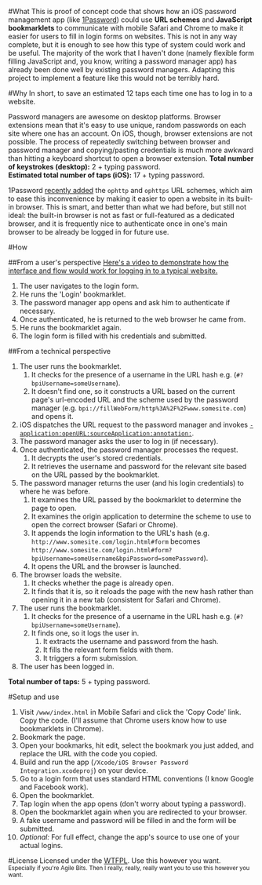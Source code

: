 #What
This is proof of concept code that shows how an iOS password management app (like [1Password](https://agilebits.com/onepassword/ios)) could use **URL schemes** and **JavaScript bookmarklets** to communicate with mobile Safari and Chrome to make it easier for users to fill in login forms on websites. This is not in any way complete, but it is enough to see how this type of system could work and be useful. The majority of the work that I haven't done (namely flexible form filling JavaScript and, you know, writing a password manager app) has already been done well by existing password managers. Adapting this project to implement a feature like this would not be terribly hard.

#Why
In short, to save an estimated 12 taps each time one has to log in to a website.

Password managers are awesome on desktop platforms. Browser extensions mean that it's easy to use unique, random passwords on each site where one has an account. On iOS, though, browser extensions are not possible. The process of repeatedly switching between browser and password manager and copying/pasting credentials is much more awkward than hitting a keyboard shortcut to open a browser extension.
**Total number of keystrokes (desktop):** 2 + typing password.  
**Estimated total number of taps (iOS):** 17 + typing password.

1Password [recently added](http://blog.agilebits.com/2013/01/12/1password-ios-4-1/) the `ophttp` and `ophttps` URL schemes, which aim to ease this inconvenience by making it easier to open a website in its built-in browser. This is smart, and better than what we had before, but still not ideal: the built-in browser is not as fast or full-featured as a dedicated browser, and it is frequently nice to authenticate once in one's main browser to be already be logged in for future use.

#How

##From a user's perspective
[Here's a video to demonstrate how the interface and flow would work for logging in to a typical website.](http://www.youtube.com/watch?v=nI0L6S5y9tM)

1. The user navigates to the login form.
2. He runs the 'Login' bookmarklet.
3. The password manager app opens and ask him to authenticate if necessary.
4. Once authenticated, he is returned to the web browser he came from.
5. He runs the bookmarklet again.
6. The login form is filled with his credentials and submitted.

##From a technical perspective
1. The user runs the bookmarklet.
	1. It checks for the presence of a username in the URL hash e.g. (`#?bpiUsername=someUsername`).
	2. It doesn't find one, so it constructs a URL based on the current page's url-encoded URL and the scheme used by the password manager (e.g. `bpi://fillWebForm/http%3A%2F%2Fwww.somesite.com`) and opens it.
2. iOS dispatches the URL request to the password manager and invokes [`-application:openURL:sourceApplication:annotation:`](http://developer.apple.com/library/ios/#documentation/uikit/reference/UIApplicationDelegate_Protocol/Reference/Reference.html).
3. The password manager asks the user to log in (if necessary).
4. Once authenticated, the password manager processes the request.
	1. It decrypts the user's stored credentials.
	2. It retrieves the username and password for the relevant site based on the URL passed by the bookmarklet.
5. The password manager returns the user (and his login credentials) to where he was before.
	1. It examines the URL passed by the bookmarklet to determine the page to open.
	2. It examines the origin application to determine the scheme to use to open the correct browser (Safari or Chrome).
	3. It appends the login information to the URL's hash (e.g. `http://www.somesite.com/login.html#form` becomes `http://www.somesite.com/login.html#form?bpiUsername=someUsername&bpiPassword=somePassword`).
	4. It opens the URL and the browser is launched.
6. The browser loads the website.
	1. It checks whether the page is already open.
	2. It finds that it is, so it reloads the page with the new hash rather than opening it in a new tab (consistent for Safari and Chrome).
7. The user runs the bookmarklet.
	1. It checks for the presence of a username in the URL hash e.g. (`#?bpiUsername=someUsername`).
	2. It finds one, so it logs the user in.
		1. It extracts the username and password from the hash.
		2. It fills the relevant form fields with them.
		3. It triggers a form submission.
8. The user has been logged in.

**Total number of taps:** 5 + typing password.

#Setup and use
1. Visit `/www/index.html` in Mobile Safari and click the 'Copy Code' link. Copy the code. (I'll assume that Chrome users know how to use bookmarklets in Chrome).
2. Bookmark the page.
3. Open your bookmarks, hit edit, select the bookmark you just added, and replace the URL with the code you copied.
4. Build and run the app (`/Xcode/iOS Browser Password Integration.xcodeproj`) on your device.
5. Go to a login form that uses standard HTML conventions (I know Google and Facebook work).
6. Open the bookmarklet.
7. Tap login when the app opens (don't worry about typing a password).
8. Open the bookmarklet again when you are redirected to your browser.
9. A fake username and password will be filled in and the form will be submitted.
10. *Optional:* For full effect, change the app's source to use one of your actual logins.

#License
Licensed under the [WTFPL](http://www.wtfpl.net/). Use this however you want.  
<sub>Especially if you're Agile Bits. Then I really, really, really want you to use this however you want.</sub>